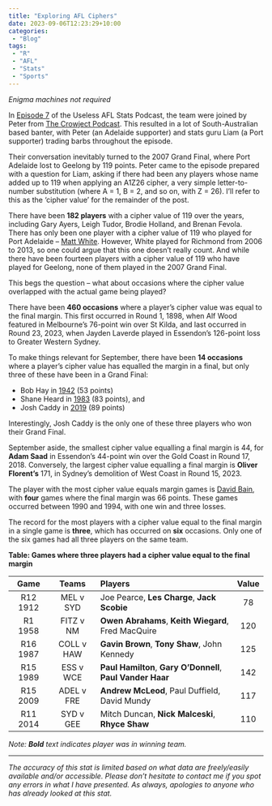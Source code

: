 ```yaml
---
title: "Exploring AFL Ciphers"
date: 2023-09-06T12:23:29+10:00
categories:
 - "Blog"
tags:
 - "R"
 - "AFL" 
 - "Stats"
 - "Sports"
---
```


*Enigma machines not required*

<!--more-->

In [Episode 7](https://uselessaflstats.buzzsprout.com/2211261/13401233-7-crom-kane-119) of the Useless AFL Stats Podcast, the team were joined by Peter from [The Crowject Podcast](https://uselessaflstats.buzzsprout.com/2211261/13401233-7-crom-kane-119). This resulted in a lot of South-Australian based banter, with Peter (an Adelaide supporter) and stats guru Liam (a Port supporter) trading barbs throughout the episode.

Their conversation inevitably turned to the 2007 Grand Final, where Port Adelaide lost to Geelong by 119 points. Peter came to the episode prepared with a question for Liam, asking if there had been any players whose name added up to 119 when applying an A1Z26 cipher, a very simple letter-to-number substitution (where A = 1, B = 2, and so on, with Z = 26). I’ll refer to this as the ‘cipher value’ for the remainder of the post. 

There have been **182 players** with a cipher value of 119 over the years, including Gary Ayers, Leigh Tudor, Brodie Holland, and Brenan Fevola. There has only been one player with a cipher value of 119 who played for Port Adelaide – [Matt White](https://afltables.com/afl/stats/players/M/Matt_White.html). However, White played for Richmond from 2006 to 2013, so one could argue that this one doesn’t really count. And while there have been fourteen players with a cipher value of 119 who have played for Geelong, none of them played in the 2007 Grand Final.

This begs the question – what about occasions where the cipher value overlapped with the actual game being played?

There have been **460 occasions** where a player’s cipher value was equal to the final margin. This first occurred in Round 1, 1898, when Alf Wood featured in Melbourne’s 76-point win over St Kilda, and last occurred in Round 23, 2023, when Jayden Laverde played in Essendon’s 126-point loss to Greater Western Sydney. 

To make things relevant for September, there have been **14 occasions** where a player’s cipher value has equalled the margin in a final, but only three of these have been in a Grand Final:
- Bob Hay in [1942](https://afltables.com/afl/stats/games/1942/051419420919.html) (53 points)
- Shane Heard in [1983](https://afltables.com/afl/stats/games/1983/051019830924.html) (83 points), and
- Josh Caddy in [2019](https://afltables.com/afl/stats/games/2019/142120190928.html) (89 points)

Interestingly, Josh Caddy is the only one of these three players who won their Grand Final. 

September aside, the smallest cipher value equalling a final margin is 44, for **Adam Saad** in Essendon’s 44-point win over the Gold Coast in Round 17, 2018. Conversely, the largest cipher value equalling a final margin is **Oliver Florent’s** 171, in Sydney’s demolition of West Coast in Round 15, 2023.

The player with the most cipher value equals margin games is [David Bain](https://afltables.com/afl/stats/players/D/David_Bain.html), with **four** games where the final margin was 66 points. These games occurred between 1990 and 1994, with one win and three losses.

The record for the most players with a cipher value equal to the final margin in a single game is **three**, which has occurred on **six** occasions. Only one of the six games had all three players on the same team. 

**Table: Games where three players had a cipher value equal to the final margin**

<center>

| Game     | Teams      | Players                                                     | Value |
| :------: | :--------: | :---------------------------------------------------------- | :---: |
| R12 1912 | MEL v SYD  | Joe Pearce, **Les Charge**, **Jack Scobie**                 | 78    | 
| R1 1958  | FITZ v NM  | **Owen Abrahams**, **Keith Wiegard**, Fred MacQuire         | 120   |
| R16 1987 | COLL v HAW | **Gavin Brown**, **Tony Shaw**, John Kennedy                | 125   |
| R15 1989 | ESS v WCE  | **Paul Hamilton**, **Gary O’Donnell**, **Paul Vander Haar** | 142   |
| R15 2009 | ADEL v FRE | **Andrew McLeod**, Paul Duffield, David Mundy               | 117   |
| R11 2014 | SYD v GEE  | Mitch Duncan, **Nick Malceski**, **Rhyce Shaw**             | 110   |

</center>

*Note: **Bold** text indicates player was in winning team.*

--- 

*The accuracy of this stat is limited based on what data are freely/easily available and/or accessible. Please don’t hesitate to contact me if you spot any errors in what I have presented. As always, apologies to anyone who has already looked at this stat.*
